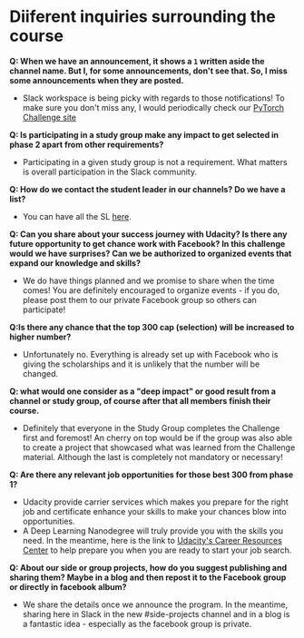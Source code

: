 # Diiferent inquiries surrounding the course

**Q: When we have an announcement, it shows a `1` written aside the channel name. But I, for some announcements, don't see that. So, I miss some announcements when they are posted.**
-   Slack workspace is being picky with regards to those notifications! To make sure you don't miss any, I would periodically check our [PyTorch Challenge site](https://sites.google.com/udacity.com/pytorch-scholarship-facebook/announcements)

**Q: Is participating in a study group make any impact to get selected in phase 2 apart from other requirements?**
-   Participating in a given study group is not a requirement. What matters is overall participation in the Slack community.

**Q: How do we contact the student leader in our channels? Do we have a list?**
-   You can have all the SL [here](https://docs.google.com/spreadsheets/d/1eTaHfnZ6nCXKsC5m5iLsejfV8IwfE0NgD2uhzH_Azws/edit?usp=sharing).

**Q: Can you share about your success journey with Udacity? Is there any future opportunity to get chance work with Facebook? In this challenge would we have surprises? Can we be authorized to organized events that expand our knowledge and skills?**
-   We do have things planned and we promise to share when the time comes! You are definitely encouraged to organize events - if you do, please post them to our private Facebook group so others can participate!

**Q:Is there any chance that the top 300 cap (selection) will be increased to higher number?**
-   Unfortunately no. Everything is already set up with Facebook who is giving the scholarships and it is unlikely that the number will be changed.

**Q: what would one consider as a  "deep impact" or good result from a channel or study group, of course after that all members finish their course.**
-   Definitely that everyone in the Study Group completes the Challenge first and foremost! An cherry on top would be if the group was also able to create a project that showcased what was learned from the Challenge material. Although the last is completely not mandatory or necessary!

**Q: Are there any relevant job opportunities for those best 300 from phase 1?**
-   Udacity provide carrier services which makes you prepare for the right job and certificate enhance your skills to make your chances blow into opportunities.
-   A Deep Learning Nanodegree will truly provide you with the skills you need. In the meantime, here is the link to [Udacity's Career Resources Center](https://career-resource-center.udacity.com/) to help prepare you when you are ready to start your job search.

**Q: About our side or group projects, how do you suggest publishing and sharing them? Maybe in a blog and then repost it to the Facebook group or directly in facebook album?**
-   We share the details once we announce the program. In the meantime, sharing here in Slack in the new #side-projects channel and in a blog is a fantastic idea - especially as the facebook group is private.


